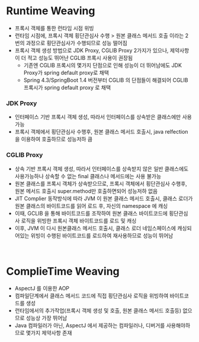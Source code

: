 # Runtime Weaving
* 프록시 객체를 통한 런타임 시점 위빙
* 런타임 시점에, 프록시 객체 횡단관심사 수행 > 원본 클래스 메서드 호출 이라는 2번의 과정으로 횡단관심사가 수행되므로 성능 떨어짐
* 프록시 객체 생성 방법으로 JDK Proxy, CGLIB Proxy 2가지가 있으나, 제약사항이 더 적고 성능도 뛰어난 CGLIB 프록시 사용이 권장됨 
	* 기존엔 CGLIB 프록시의 몇가지 단점으로 인해 성능이 더 뛰어남에도 JDK Proxy가 spring default proxy로 채택
	* Spring 4.3/SpringBoot 1.4 버전부터 CGLIB 의 단점들이 해결되어 CGLIB 프록시가 spring default proxy 로 채택 

### JDK Proxy
* 인터페이스 기반 프록시 객체 생성, 따라서 인터페이스를 상속받은 클래스에만 사용 가능
* 프록시 객체에서 횡단관심사 수행후, 원본 클래스 메서드 호출시, java relfection 을 이용하여 호출하므로 성능저하 큼

### CGLIB Proxy
* 상속 기반 프록시 객체 생성, 따라서 인터페이스를 상속받지 않은 일반 클래스에도 사용가능하나 상속할 수 없는 final 클래스나 메서드에는 사용 불가능
* 원본 클래스를 프록시 객체가 상속받으므로, 프록시 객체에서 횡단관심사 수행후, 원본 메서드 호출시 super.method만 호출하면되어 성능저하 없음
* JIT Complier 동작방식에 따라 JVM 이 원본 클래스 메서드 호출시, 클래스 로더가 원본 클래스의 바이트코드를 읽어 로드 후, 자신의 namespace 에 캐싱
* 이때, GCLIB 을 통해 바이트코드를 조작하여 원본 클래스 바이트코드에 횡단관심사 로직을 위빙한 프록시 객체 바이트코드를 로드 및 캐싱
* 이후, JVM 이 다시 원본클래스 메서드 호출시, 클래스 로더 네임스페이스에 캐싱되어있는 위빙이 수행된 바이트코드를 로드하여 재사용하므로 성능이 뛰어남

<br>

# ComplieTime Weaving
* AspectJ 를 이용한 AOP
* 컴파일단계에서 클래스 메서드 코드에 직접 횡단관심사 로직을 위빙하여 바이트코드를 생성
* 런타임에서의 추가작업(프록시 객체 생성 및 호출, 원본 클래스 메서드 호출등) 없으므로 성능상 가장 뛰어남
* Java 컴파일러가 아닌, AspectJ 에서 제공하는 컴파일러나, 디버거를 사용해야하므로 몇가지 제약사항 존재